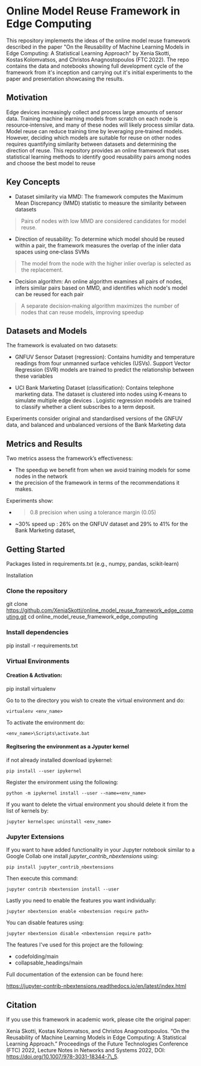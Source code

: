 # Online Model Reuse Framework in Edge Computing


This repository implements the ideas of the online model reuse framework described in the paper "On the Reusability of Machine Learning Models in Edge Computing: A Statistical Learning Approach" by Xenia Skotti, Kostas Kolomvatsos, and Christos Anagnostopoulos (FTC 2022). The repo contains the data and notebooks showing full development cycle of the framework from it's inception and carrying out it's initial experiments to the paper and presentation showcasing the results.

## Motivation

Edge devices increasingly collect and process large amounts of sensor data. Training machine learning models from scratch on each node is resource‑intensive, and many of these nodes will likely process similar data. Model reuse can reduce training time by leveraging pre‑trained models. However, deciding which models are suitable for reuse on other nodes requires quantifying similarity between datasets and determining the direction of reuse. This repository provides an online framework that uses statistical learning methods to identify good reusability pairs among nodes and choose the best model to reuse

## Key Concepts

- Dataset similarity via MMD: The framework computes the Maximum Mean Discrepancy (MMD) statistic to measure the similarity between datasets
> Pairs of nodes with low MMD are considered candidates for model reuse.

- Direction of reusability: To determine which model should be reused within a pair, the framework measures the overlap of the inlier data spaces using one‑class SVMs
> The model from the node with the higher inlier overlap is selected as the replacement.

- Decision algorithm: An online algorithm examines all pairs of nodes, infers similar pairs based on MMD, and identifies which node's model can be reused for each pair
> A separate decision‑making algorithm maximizes the number of nodes that can reuse models, improving speedup

## Datasets and Models

The framework is evaluated on two datasets:

- GNFUV Sensor Dataset (regression): Contains humidity and temperature readings from four unmanned surface vehicles (USVs). Support Vector Regression (SVR) models are trained to predict the relationship between these variables

- UCI Bank Marketing Dataset (classification): Contains telephone marketing data. The dataset is clustered into nodes using K‑means to simulate multiple edge devices
. Logistic regression models are trained to classify whether a client subscribes to a term deposit.

Experiments consider original and standardised versions of the GNFUV data, and balanced and unbalanced versions of the Bank Marketing data

## Metrics and Results

Two metrics assess the framework’s effectiveness:

- The speedup we benefit from when we avoid training models for some nodes in the network
- the precision of the framework in terms of the recommendations it makes.

Experiments show:
- >0.8 precision when using a tolerance margin (0.05)
- ~30% speed up : 26% on the GNFUV dataset and 29% to 41% for the Bank Marketing dataset,

## Getting Started

Packages listed in requirements.txt (e.g., numpy, pandas, scikit‑learn)

Installation
### Clone the repository
git clone https://github.com/XeniaSkotti/online_model_reuse_framework_edge_computing.git
cd online_model_reuse_framework_edge_computing

### Install dependencies
pip install -r requirements.txt

### Virtual Environments 

#### Creation & Activation:

pip install virtualenv

Go to to the directory you wish to create the virtual environment and do:

	virtualenv <env_name>

To activate the environment do:

	<env_name>\Scripts\activate.bat

#### Regitsering the environment as a Jyputer kernel

if not already installed download ipykernel:

	pip install --user ipykernel

Register the environment using the following:

	python -m ipykernel install --user --name=<env_name>

If you want to delete the virtual environment you should delete it from the list of kernels by:

	jupyter kernelspec uninstall <env_name>

### Jupyter Extensions

If you want to have added functionality in your Jupyter notebook similar to a Google Collab one install *jupyter_contrib_nbextensions* using: 

	pip install jupyter_contrib_nbextensions

Then execute this command:

	jupyter contrib nbextension install --user

Lastly you need to enable the features you want individually:

	jupyter nbextension enable <nbextension require path>

You can disable features using:

	jupyter nbextension disable <nbextension require path>

The features I've used for this project are the following:

- codefolding/main
- collapsable_headings/main

Full documentation of the extension can be found here:

https://jupyter-contrib-nbextensions.readthedocs.io/en/latest/index.html

## Citation

If you use this framework in academic work, please cite the original paper:

Xenia Skotti, Kostas Kolomvatsos, and Christos Anagnostopoulos. “On the Reusability of Machine Learning Models in Edge Computing: A Statistical Learning Approach.” Proceedings of the Future Technologies Conference (FTC) 2022, Lecture Notes in Networks and Systems 2022, DOI: https://doi.org/10.1007/978-3031-18344-7\_5.



